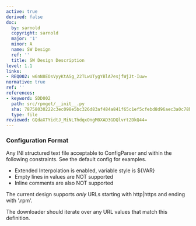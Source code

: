 ```yaml
---
active: true
derived: false
doc:
  by: sarnold
  copyright: sarnold
  major: '1'
  minor: A
  name: SW Design
  ref: ''
  title: SW Design Description
level: 1.1
links:
- REQ002: w6nN8EOsVyyKtASg_22TLwUTygYBlA7esjfWjJt-Iuw=
normative: true
ref: ''
references:
- keyword: SDD002
  path: src/rpmget/__init__.py
  sha: 78758030222c3ec098e5bc326d83af484a841f65c1ef5cfebd8d96aec3a0c78b
  type: file
reviewed: GQdaXTYidtJ_MiNLThdqxOngM0XAD3GDQlvrt2DkQ44=
---
```


### Configuration Format

Any INI structured text file acceptable to ConfigParser and within the
following constraints. See the default config for examples.

- Extended Interpolation is enabled, variable style is ${VAR}
- Empty lines in values are NOT supported
- Inline comments are also NOT supported

The current design supports *only* URLs starting with http|https and
ending with '.rpm'.

The downloader should iterate over any URL values that match this
definition.